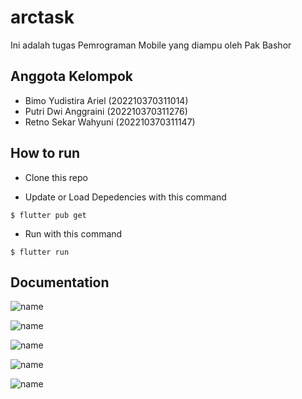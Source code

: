 # arctask

Ini adalah tugas Pemrograman Mobile yang diampu oleh Pak Bashor

## Anggota Kelompok
- Bimo Yudistira Ariel (202210370311014)
- Putri Dwi Anggraini  (202210370311276)
- Retno Sekar Wahyuni (202210370311147)

## How to run

- Clone this repo


- Update or Load Depedencies with this command
```
$ flutter pub get
```

- Run with this command
```
$ flutter run
```

## Documentation
![name](https://i.imgur.com/VnBlelu.png)

![name](https://i.imgur.com/qms6Wo1.png)

![name](https://imgur.com/o9GI4Qg.png)

![name](https://imgur.com/K3DQyAD.png)

![name](https://imgur.com/qW36jYD.png)

